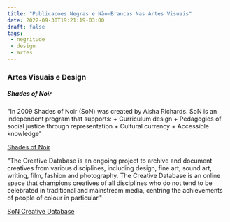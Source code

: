 ```yaml
---
title: "Publicacoes Negras e Não-Brancas Nas Artes Visuais"
date: 2022-09-30T19:21:19-03:00
draft: false
tags:
 - negritude
 - design
 - artes
---
```


### Artes Visuais e Design

##### Shades of Noir
"In 2009 Shades of Noir (SoN) was created by Aisha Richards.  SoN is an independent program that supports:
    + Curriculum design
    + Pedagogies of social justice through representation
    + Cultural currency
    + Accessible knowledge"

[Shades of Noir](https://shadesofnoir.org.uk/)

"The Creative Database is an ongoing project to archive and document creatives from various disciplines, including design, fine art, sound art, writing, film, fashion and photography. The Creative Database is an online space that champions creatives of all disciplines who do not tend to be celebrated in traditional and mainstream media, centring the achievements of people of colour in particular."

[SoN Creative Database](https://www.shadesofnoir.org.uk/creatives/)
